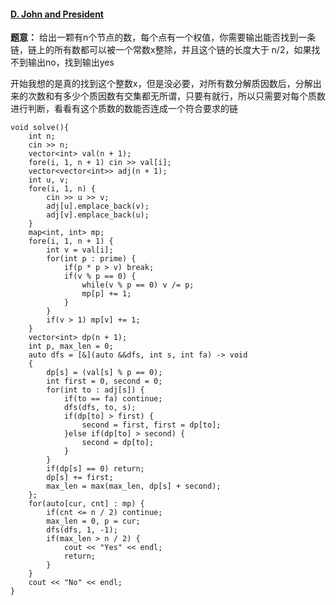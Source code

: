 #### [D. John and President](https://codeforces.com/gym/104328/problem/D)

**题意：** 给出一颗有n个节点的数，每个点有一个权值，你需要输出能否找到一条链，链上的所有数都可以被一个常数x整除，并且这个链的长度大于 n/2，如果找不到输出no，找到输出yes

开始我想的是真的找到这个整数x，但是没必要，对所有数分解质因数后，分解出来的次数和有多少个质因数有交集都无所谓，只要有就行，所以只需要对每个质数进行判断，看看有这个质数的数能否连成一个符合要求的链

```cpp[]
void solve(){
    int n;
    cin >> n;
    vector<int> val(n + 1);
    fore(i, 1, n + 1) cin >> val[i];
    vector<vector<int>> adj(n + 1);
    int u, v;
    fore(i, 1, n) {
        cin >> u >> v;
        adj[u].emplace_back(v);
        adj[v].emplace_back(u);
    }
    map<int, int> mp;
    fore(i, 1, n + 1) {
        int v = val[i];
        for(int p : prime) {
            if(p * p > v) break;
            if(v % p == 0) {
                while(v % p == 0) v /= p;
                mp[p] += 1;
            }
        }
        if(v > 1) mp[v] += 1;
    }
    vector<int> dp(n + 1);
    int p, max_len = 0;
    auto dfs = [&](auto &&dfs, int s, int fa) -> void
    {
        dp[s] = (val[s] % p == 0);
        int first = 0, second = 0;
        for(int to : adj[s]) {
            if(to == fa) continue;
            dfs(dfs, to, s);
            if(dp[to] > first) {
                second = first, first = dp[to];
            }else if(dp[to] > second) {
                second = dp[to];
            }
        }
        if(dp[s] == 0) return;
        dp[s] += first;
        max_len = max(max_len, dp[s] + second);
    };
    for(auto[cur, cnt] : mp) {
        if(cnt <= n / 2) continue;
        max_len = 0, p = cur;
        dfs(dfs, 1, -1);
        if(max_len > n / 2) {
            cout << "Yes" << endl;
            return;
        }
    }
    cout << "No" << endl;
}
```

